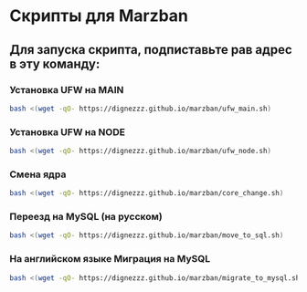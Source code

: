 # Скрипты для Marzban
## Для запуска скрипта, подпиставьте рав адрес в эту команду:
### Установка UFW  на  MAIN
```bash
bash <(wget -qO- https://dignezzz.github.io/marzban/ufw_main.sh)
```
### Установка UFW  на  NODE
```bash
bash <(wget -qO- https://dignezzz.github.io/marzban/ufw_node.sh)
```
### Смена ядра
```bash
bash <(wget -qO- https://dignezzz.github.io/marzban/core_change.sh)
```
### Переезд на MySQL (на русском)
```bash
bash <(wget -qO- https://dignezzz.github.io/marzban/move_to_sql.sh)
```
### На английском языке Миграция на MySQL
```bash
bash <(wget -qO- https://dignezzz.github.io/marzban/migrate_to_mysql.sh)
```
